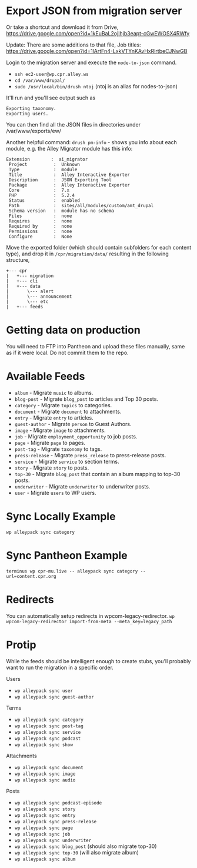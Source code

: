 # Export JSON from migration server

Or take a shortcut and download it from Drive, https://drive.google.com/open?id=1kEuBaL2ojIhjb3eapt-cGwEWOSX4RWfy

Update: There are some additions to that file,
Job titles: https://drive.google.com/open?id=1lArtFn4-LxkVTYnKAvHxRlrtbeCJNwGB

Login to the migration server and execute the `node-to-json` command.
* `ssh ec2-user@wp.cpr.alley.ws`
* `cd /var/www/drupal/`
* `sudo /usr/local/bin/drush ntoj` (ntoj is an alias for nodes-to-json)

It'll run and you'll see output such as
```
Exporting taxonomy.
Exporting users.
```
You can then find all the JSON files in directories under /var/www/exports/ew/

Another helpful command:
`drush pm-info` - shows you info about each module, e.g. the Alley Migrator module has this info:
```
Extension        :  ai_migrator
 Project          :  Unknown
 Type             :  module
 Title            :  Alley Interactive Exporter
 Description      :  JSON Exporting Tool
 Package          :  Alley Interactive Exporter
 Core             :  7.x
 PHP              :  5.2.4
 Status           :  enabled
 Path             :  sites/all/modules/custom/amt_drupal
 Schema version   :  module has no schema
 Files            :  none
 Requires         :  none
 Required by      :  none
 Permissions      :  none
 Configure        :  None
```

Move the exported folder (which should contain subfolders for each content type), and drop it in `/cpr/migration/data/` resulting in the following structure,
```
+--- cpr
|   +--- migration
|   +--- cli
|   +--- data
|       \--- alert
|       \--- announcement
|       \--- etc
|   +--- feeds
```

# Getting data on production
You will need to FTP into Pantheon and upload these files manually, same as if it were local. Do not commit them to the repo.

# Available Feeds
* `album` - Migrate `music` to albums.
* `blog-post` - Migrate `blog_post` to articles and Top 30 posts.
* `category` - Migrate `topics` to categories.
* `document` - Migrate `document` to attachments.
* `entry` - Migrate `entry` to articles.
* `guest-author` - Migrate `person` to Guest Authors.
* `image` - Migrate `image` to attachments.
* `job` - Migrate `employment_opportunity` to job posts.
* `page` - Migrate `page` to pages.
* `post-tag` - Migrate `taxonomy` to tags.
* `press-release` - Migrate `press_release` to press-release posts.
* `service` - Migrate `service` to section terms.
* `story` - Migrate `story` to posts.
* `top-30` - Migrate `blog_post` that contain an album mapping to top-30 posts.
* `underwriter` - Migrate `underwriter` to underwriter posts.
* `user` - Migrate `users` to WP users.

# Sync Locally Example
`wp alleypack sync category`

# Sync Pantheon Example
`terminus wp cpr-mu.live -- alleypack sync category --url=content.cpr.org`

# Redirects
You can automatically setup redirects in wpcom-legacy-redirector.
`wp wpcom-legacy-redirector import-from-meta --meta_key=legacy_path`

# Protip
While the feeds should be intelligent enough to create stubs, you'll probably want to run the migration in a specific order.

Users
* `wp alleypack sync user`
* `wp alleypack sync guest-author`

Terms
* `wp alleypack sync category`
* `wp alleypack sync post-tag`
* `wp alleypack sync service`
* `wp alleypack sync podcast`
* `wp alleypack sync show`

Attachments
* `wp alleypack sync document`
* `wp alleypack sync image`
* `wp alleypack sync audio`

Posts
* `wp alleypack sync podcast-episode`
* `wp alleypack sync story`
* `wp alleypack sync entry`
* `wp alleypack sync press-release`
* `wp alleypack sync page`
* `wp alleypack sync job`
* `wp alleypack sync underwriter`
* `wp alleypack sync blog_post` (should also migrate top-30)
* `wp alleypack sync top-30` (will also migrate album)
* `wp alleypack sync album`
